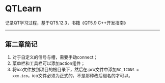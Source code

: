 # QTLearn
 记录QT学习过程，基于QT5.12.3，书籍《QT5.9 C++开发指南》

----------
## 第二章简记

1. 对于自定义的信号与槽，需要手动connect；
2. 菜单栏和工具栏可以添加action组件；
3. 将ico文件放到项目的根目录下，然后在.pro文件中添加`RC_ICONS = xxx.ico`，ico文件必须为正式的，不是那种改后缀名的才可以。